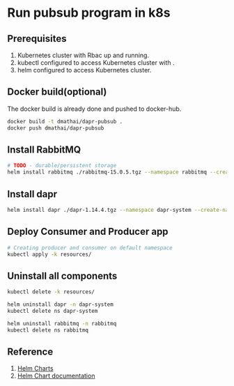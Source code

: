 # Run pubsub program in k8s

## Prerequisites
1. Kubernetes cluster with Rbac  up and running.
1. kubectl configured to access Kubernetes cluster with .
1. helm configured to access Kubernetes cluster.

## Docker build(optional)
The docker build is already done and pushed to docker-hub.
```sh
docker build -t dmathai/dapr-pubsub .
docker push dmathai/dapr-pubsub
```

## Install RabbitMQ
```sh
# TODO - durable/persistent storage
helm install rabbitmq ./rabbitmq-15.0.5.tgz --namespace rabbitmq --create-namespace --wait -f rmq-values.yaml
```

## Install dapr
```sh
helm install dapr ./dapr-1.14.4.tgz --namespace dapr-system --create-namespace --wait -f dapr-values.yaml
```

## Deploy Consumer and Producer app
```sh
# Creating producer and consumer on default namespace
kubectl apply -k resources/
```

## Uninstall all components
```sh
kubectl delete -k resources/

helm uninstall dapr -n dapr-system
kubectl delete ns dapr-system

helm uninstall rabbitmq -n rabbitmq
kubectl delete ns rabbitmq
```

## Reference
1. [Helm Charts](https://github.com/dapr/helm-charts)
1. [Helm Chart documentation](https://github.com/dapr/dapr/blob/master/charts/dapr/README.md)

